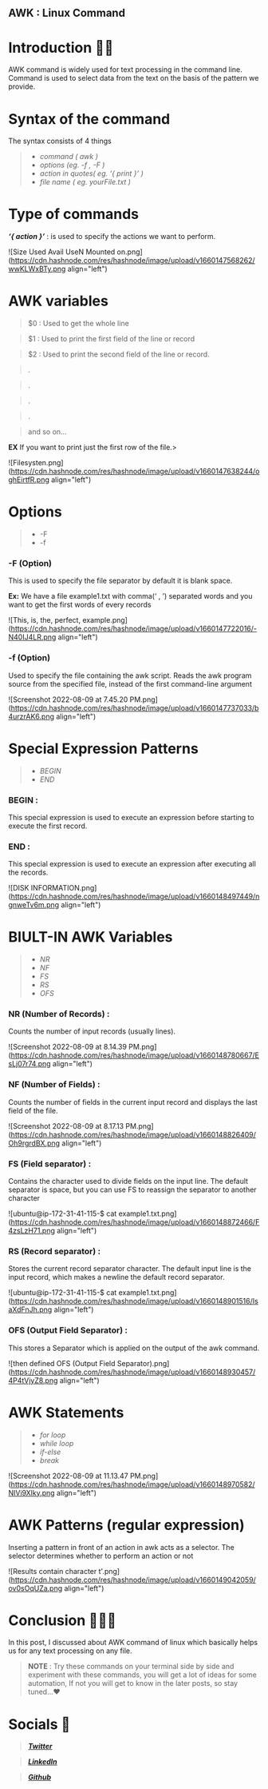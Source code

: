 ## AWK : Linux Command

# Introduction 👋🏽

AWK command is widely used for text processing in the command line. Command is used to select data from the text on the basis of the pattern we provide.

# Syntax of the command

The syntax consists of 4 things

> - *command ( awk )*
> - *options (eg. -f , -F )*
> - *action in quotes( eg. ‘{ print }’ )*
> - *file name ( eg. yourFile.txt )*


# Type of commands


***‘{ action }’*** : is used to specify the actions we want to perform.


![Size Used Avail UseN Mounted on.png](https://cdn.hashnode.com/res/hashnode/image/upload/v1660147568262/wwKLWxBTy.png align="left")


# AWK variables

> $0 : Used to get the whole line

> $1 : Used to print the first field of the line or record

> $2 : Used to print the second field of the line or record.

> .

> .

> .

> .

> and so on…

**EX**
If you want to print just the first row of the file.> 


![Filesysten.png](https://cdn.hashnode.com/res/hashnode/image/upload/v1660147638244/oghEirtfR.png align="left")

# Options

> - -F
> - -f

### **-F** (Option)
This is used to specify the file separator by default it is blank space.

**Ex:**
We have a file example1.txt with comma(‘ , ’) separated words and you want to get the first words of every records


![This, is, the, perfect, example.png](https://cdn.hashnode.com/res/hashnode/image/upload/v1660147722016/-N40IJ4LR.png align="left")

### **-f** (Option)
Used to specify the file containing the awk script. Reads the awk program source from the specified file, instead of the first command-line argument


![Screenshot 2022-08-09 at 7.45.20 PM.png](https://cdn.hashnode.com/res/hashnode/image/upload/v1660147737033/b4urzrAK6.png align="left")

# Special Expression Patterns

> - *BEGIN*
> - *END*

### BEGIN :
This special expression is used to execute an expression before starting to execute the first record.
### END :
This special expression is used to execute an expression after executing all the records.


![DISK INFORMATION.png](https://cdn.hashnode.com/res/hashnode/image/upload/v1660148497449/ngnweTv6m.png align="left")

# BIULT-IN AWK Variables

> - *NR*
> - *NF*
> - *FS*
> - *RS*
> - *OFS*

### NR (Number of Records) : 
Counts the number of input records (usually lines).

![Screenshot 2022-08-09 at 8.14.39 PM.png](https://cdn.hashnode.com/res/hashnode/image/upload/v1660148780667/EsLj07r74.png align="left")

### NF (Number of Fields) : 
Counts the number of fields in the current input record and displays the last field of the file.

![Screenshot 2022-08-09 at 8.17.13 PM.png](https://cdn.hashnode.com/res/hashnode/image/upload/v1660148826409/Oh9rgrdBX.png align="left")

### FS (Field separator) : 
Contains the character used to divide fields on the input line. The default separator is space, but you can use FS to reassign the separator to another character

![ubuntu@ip-172-31-41-115-$ cat example1.txt.png](https://cdn.hashnode.com/res/hashnode/image/upload/v1660148872466/F4zsLzH71.png align="left")

### RS (Record separator) :
Stores the current record separator character. The default input line is the input record, which makes a newline the default record separator.

![ubuntu@ip-172-31-41-115-$ cat example1.txt.png](https://cdn.hashnode.com/res/hashnode/image/upload/v1660148901516/IsaXdFnJh.png align="left")

### OFS (Output Field Separator) :
This stores a Separator which is applied on the output of the awk command.


![then defined OFS (Output Field Separator).png](https://cdn.hashnode.com/res/hashnode/image/upload/v1660148930457/4P4tVjyZ8.png align="left")

# AWK Statements

> - *for loop*
> - *while loop*
> - *if-else*
> - *break*


![Screenshot 2022-08-09 at 11.13.47 PM.png](https://cdn.hashnode.com/res/hashnode/image/upload/v1660148970582/NIVi9Xlky.png align="left")


# AWK Patterns (regular expression)

Inserting a pattern in front of an action in awk acts as a selector. The selector determines whether to perform an action or not


![Results contain character t'.png](https://cdn.hashnode.com/res/hashnode/image/upload/v1660149042059/ov0sOqUZa.png align="left")

# Conclusion 🙇🏽‍♂️

In this post, I discussed about AWK command of linux which basically helps us for any text processing on any file.

> **NOTE** : Try these commands on your terminal side by side and experiment with these commands, you will get a lot of ideas for some automation, If not you will get to know in the later posts, so stay tuned...❤️

# Socials 🤝

> [ ***Twitter*** ](https://twitter.com/_s_k_yyy_)

> [ ***LinkedIn*** ](https://www.linkedin.com/in/akash-tiwari-03b3621b7/)

> [ ***Github*** ](https://github.com/akku750156)

